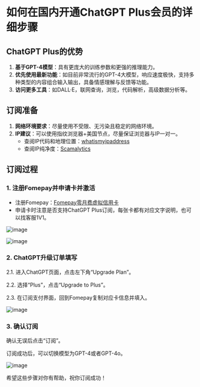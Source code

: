 # 如何在国内开通ChatGPT Plus会员的详细步骤

## ChatGPT Plus的优势

1. **基于GPT-4模型**：具有更庞大的训练参数和更强的推理能力。
2. **优先使用最新功能**：如目前非常流行的GPT-4大模型，响应速度极快，支持多种类型的内容组合输入输出，具备情感理解与反馈等功能。
3. **访问更多工具**：如DALL·E，联网查询，浏览，代码解析，高级数据分析等。

## 订阅准备

1. **网络环境要求**：尽量使用不受限、无污染且稳定的网络环境。
2. **IP建议**：可以使用指纹浏览器+美国节点，尽量保证浏览器与IP一对一。
   - 查阅IP代码和地理位置：[whatismyipaddress](https://www.whatismyipaddress.com)
   - 查阅IP纯净度：[Scamalytics](https://www.scamalytics.com)

## 订阅过程

### 1. 注册Fomepay并申请卡并激活

- 注册Fomepay：[Fomepay零月费虚拟信用卡](https://gpt.fomepay.com/#/pages/login/index?d=Q3DD80)
- 申请卡时注意是否支持ChatGPT Plus订阅，每张卡都有对应文字说明，也可以找客服1V1。

![image](https://github.com/nmadisonahmed9/ChatGPT-Plus/assets/169965697/6e576fb7-b4b2-42fc-b868-87893f38d981)

![image](https://github.com/nmadisonahmed9/ChatGPT-Plus/assets/169965697/8df900cf-b772-41a8-a789-7d124b679f32)


### 2. ChatGPT升级订单填写

2.1. 进入ChatGPT页面，点击左下角“Upgrade Plan”。

2.2. 选择“Plus”，点击“Upgrade to Plus”。

2.3. 在订阅支付界面，回到Fomepay复制对应卡信息并填入。

![image](https://github.com/nmadisonahmed9/ChatGPT-Plus/assets/169965697/ac0c98bc-dd6e-4183-a085-9b1cbf67e5fb)


### 3. 确认订阅

确认无误后点击“订阅”。

订阅成功后，可以切换模型为GPT-4或者GPT-4o。

![image](https://github.com/nmadisonahmed9/ChatGPT-Plus/assets/169965697/b860a507-9891-4529-9de2-fa9cd4d1c450)


希望这些步骤对你有帮助，祝你订阅成功！

